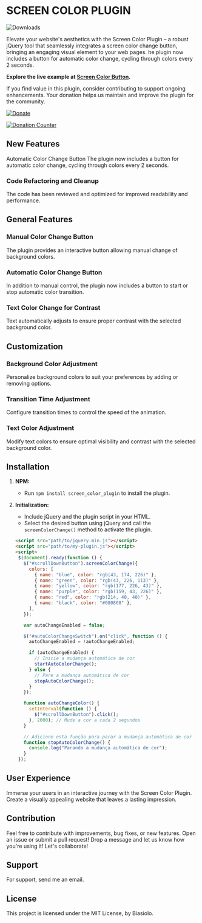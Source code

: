 # SCREEN COLOR PLUGIN

![Downloads](https://img.shields.io/npm/dm/screen_color_plugin)

Elevate your website's aesthetics with the Screen Color Plugin – a robust jQuery tool that seamlessly integrates a screen color change button, bringing an engaging visual element to your web pages. he plugin now includes a button for automatic color change, cycling through colors every 2 seconds.

**Explore the live example at [Screen Color Button](https://screen-color-button.vercel.app/).**

If you find value in this plugin, consider contributing to support ongoing enhancements. Your donation helps us maintain and improve the plugin for the community.

[![Donate](https://img.shields.io/badge/Donate-$2-brightgreen)](https://www.paypal.com/donate/?hosted_button_id=9LNPLZ6BQ74YS)

[![Donation Counter](https://img.shields.io/badge/Donations-42-brightgreen)](https://www.paypal.com/donate/?hosted_button_id=9LNPLZ6BQ74YS)

## New Features
Automatic Color Change Button
The plugin now includes a button for automatic color change, cycling through colors every 2 seconds.

### Code Refactoring and Cleanup
The code has been reviewed and optimized for improved readability and performance.

## General Features
### Manual Color Change Button
The plugin provides an interactive button allowing manual change of background colors.

### Automatic Color Change Button
In addition to manual control, the plugin now includes a button to start or stop automatic color transition.

### Text Color Change for Contrast
Text automatically adjusts to ensure proper contrast with the selected background color.

## Customization
### Background Color Adjustment
Personalize background colors to suit your preferences by adding or removing options.

### Transition Time Adjustment
Configure transition times to control the speed of the animation.

### Text Color Adjustment
Modify text colors to ensure optimal visibility and contrast with the selected background color.

## Installation

1. **NPM:**
   - Run `npm install screen_color_plugin` to install the plugin.

2. **Initialization:**
   - Include jQuery and the plugin script in your HTML.
   - Select the desired button using jQuery and call the `screenColorChange()` method to activate the plugin.

   ```html
   <script src="path/to/jquery.min.js"></script>
   <script src="path/to/my-plugin.js"></script>
   <script>
    $(document).ready(function () {
      $("#scrollDownButton").screenColorChange({
        colors: [
          { name: "blue", color: "rgb(43, 174, 226)" },
          { name: "green", color: "rgb(43, 226, 113)" },
          { name: "yellow", color: "rgb(177, 226, 43)" },
          { name: "purple", color: "rgb(159, 43, 226)" },
          { name: "red", color: "rgb(214, 40, 40)" },
          { name: "black", color: "#080808" },
        ],
      });

      var autoChangeEnabled = false;

      $("#autoColorChangeSwitch").on("click", function () {
        autoChangeEnabled = !autoChangeEnabled;

        if (autoChangeEnabled) {
          // Inicie a mudança automática de cor
          startAutoColorChange();
        } else {
          // Pare a mudança automática de cor
          stopAutoColorChange();
        }
      });

      function autoChangeColor() {
        setInterval(function () {
          $("#scrollDownButton").click();
        }, 2000); // Mude a cor a cada 2 segundos
      }

      // Adicione esta função para parar a mudança automática de cor
      function stopAutoColorChange() {
        console.log("Parando a mudança automática de cor");
      }
    });
  </script>
   


## User Experience

Immerse your users in an interactive journey with the Screen Color Plugin. Create a visually appealing website that leaves a lasting impression.

## Contribution

Feel free to contribute with improvements, bug fixes, or new features. Open an issue or submit a pull request! Drop a message and let us know how you're using it! Let's collaborate!

## Support

For support, send me an email.

## License

This project is licensed under the MIT License, by Biasiolo.
